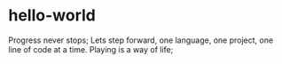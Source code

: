 # hello-world
Progress never stops; Lets step forward, one language, one project, one line of code at a time. 
Playing is a way of life;
